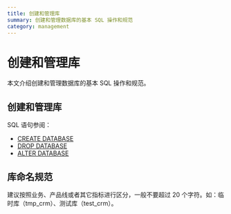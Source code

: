 ```yaml
---
title: 创建和管理库
summary: 创建和管理数据库的基本 SQL 操作和规范
category: management
---
```


# 创建和管理库

本文介绍创建和管理数据库的基本 SQL 操作和规范。

## 创建和管理库

SQL 语句参阅：

- [CREATE DATABASE](https://docs.pingcap.com/zh/tidb/stable/sql-statement-create-database#create-database)
- [DROP DATABASE](https://docs.pingcap.com/zh/tidb/stable/sql-statement-drop-database#drop-database)
- [ALTER DATABASE](https://docs.pingcap.com/zh/tidb/stable/sql-statement-alter-database#alter-database)

## 库命名规范

建议按照业务、产品线或者其它指标进行区分，一般不要超过 20 个字符。如：临时库（tmp_crm）、测试库（test_crm）。

